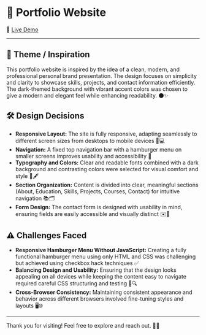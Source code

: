 
# 🚀 Portfolio Website

🔗 [Live Demo](https://nargesyaghoubi-ygh.github.io/My-portfolio/)

---

## 🎨 Theme / Inspiration  
This portfolio website is inspired by the idea of a clean, modern, and professional personal brand presentation. The design focuses on simplicity and clarity to showcase skills, projects, and contact information efficiently. The dark-themed background with vibrant accent colors was chosen to give a modern and elegant feel while enhancing readability. 🌑✨

## 🛠️ Design Decisions  
- **Responsive Layout:** The site is fully responsive, adapting seamlessly to different screen sizes from desktops to mobile devices 📱💻  
- **Navigation:** A fixed top navigation bar with a hamburger menu on smaller screens improves usability and accessibility 🍔  
- **Typography and Colors:** Clear and readable fonts combined with a dark background and contrasting colors were selected for visual comfort and style 🎨🖋️  
- **Section Organization:** Content is divided into clear, meaningful sections (About, Education, Skills, Projects, Courses, Contact) for intuitive navigation 📚🗂️  
- **Form Design:** The contact form is designed with usability in mind, ensuring fields are easily accessible and visually distinct ✉️📝

## ⚠️ Challenges Faced  
- **Responsive Hamburger Menu Without JavaScript:** Creating a fully functional hamburger menu using only HTML and CSS was challenging but achieved using checkbox hack techniques ✅  
- **Balancing Design and Usability:** Ensuring that the design looks appealing on all devices while keeping the content easy to navigate required careful CSS structuring and testing 🧪🔍  
- **Cross-Browser Consistency:** Maintaining consistent appearance and behavior across different browsers involved fine-tuning styles and layouts 🖥️🌐

---

Thank you for visiting! Feel free to explore and reach out. 🙌✨

